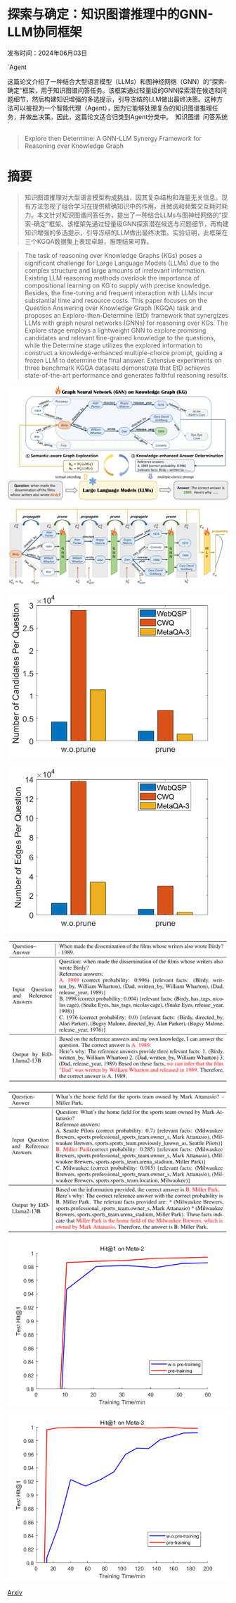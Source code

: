 # 探索与确定：知识图谱推理中的GNN-LLM协同框架

发布时间：2024年06月03日

`Agent

这篇论文介绍了一种结合大型语言模型（LLMs）和图神经网络（GNN）的“探索-确定”框架，用于知识图谱问答任务。该框架通过轻量级的GNN探索潜在候选和问题细节，然后构建知识增强的多选提示，引导冻结的LLM做出最终决策。这种方法可以被视为一个智能代理（Agent），因为它能够处理复杂的知识图谱推理任务，并做出决策。因此，这篇论文适合归类到Agent分类中。` `知识图谱` `问答系统`

> Explore then Determine: A GNN-LLM Synergy Framework for Reasoning over Knowledge Graph

# 摘要

> 知识图谱推理对大型语言模型构成挑战，因其复杂结构和海量无关信息。现有方法忽视了组合学习在提供精确知识中的作用，且微调和频繁交互耗时耗力。本文针对知识图谱问答任务，提出了一种结合LLMs与图神经网络的“探索-确定”框架。该框架先通过轻量级GNN探索潜在候选与问题细节，再构建知识增强的多选提示，引导冻结的LLM做出最终决策。实验证明，此框架在三个KGQA数据集上表现卓越，推理结果可靠。

> The task of reasoning over Knowledge Graphs (KGs) poses a significant challenge for Large Language Models (LLMs) due to the complex structure and large amounts of irrelevant information. Existing LLM reasoning methods overlook the importance of compositional learning on KG to supply with precise knowledge. Besides, the fine-tuning and frequent interaction with LLMs incur substantial time and resource costs. This paper focuses on the Question Answering over Knowledge Graph (KGQA) task and proposes an Explore-then-Determine (EtD) framework that synergizes LLMs with graph neural networks (GNNs) for reasoning over KGs. The Explore stage employs a lightweight GNN to explore promising candidates and relevant fine-grained knowledge to the questions, while the Determine stage utilizes the explored information to construct a knowledge-enhanced multiple-choice prompt, guiding a frozen LLM to determine the final answer. Extensive experiments on three benchmark KGQA datasets demonstrate that EtD achieves state-of-the-art performance and generates faithful reasoning results.

![探索与确定：知识图谱推理中的GNN-LLM协同框架](../../../paper_images/2406.01145/x1.png)

![探索与确定：知识图谱推理中的GNN-LLM协同框架](../../../paper_images/2406.01145/x2.png)

![探索与确定：知识图谱推理中的GNN-LLM协同框架](../../../paper_images/2406.01145/num_of_candidate.png)

![探索与确定：知识图谱推理中的GNN-LLM协同框架](../../../paper_images/2406.01145/num_of_edge.png)

![探索与确定：知识图谱推理中的GNN-LLM协同框架](../../../paper_images/2406.01145/x4.png)

![探索与确定：知识图谱推理中的GNN-LLM协同框架](../../../paper_images/2406.01145/x5.png)

![探索与确定：知识图谱推理中的GNN-LLM协同框架](../../../paper_images/2406.01145/curve-M2.png)

![探索与确定：知识图谱推理中的GNN-LLM协同框架](../../../paper_images/2406.01145/curve-M3.png)

[Arxiv](https://arxiv.org/abs/2406.01145)
